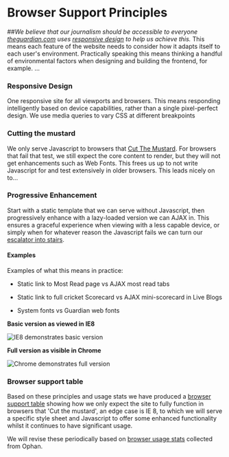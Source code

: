 # Browser Support Principles
##_We believe that our journalism should be accessible to everyone [theguardian.com](http://www.theguardian.com/?view=mobile) uses [responsive design](http://alistapart.com/article/responsive-web-design) to help us achieve this._
This means each feature of the website needs to consider how it adapts itself to each user's environment. Practically speaking this means thinking a handful of environmental factors when designing and building the frontend, for example. ...

### Responsive Design
One responsive site for all viewports and browsers. This means
responding intelligently based on device capabilities, rather than a
single pixel-perfect design. We use media queries to vary CSS at
different breakpoints
### Cutting the mustard
We only serve Javascript to browsers that [Cut
The Mustard](http://responsivenews.co.uk/post/18948466399/cutting-the-mustard). For browsers that fail that test, we still expect the
core content to render, but they will not get enhancements such as Web
Fonts. This frees us up to not write Javascript for and test
extensively in older browsers. This leads nicely on to...
### Progressive Enhancement
Start with a static template that we can serve without Javascript,
then progressively enhance with a lazy-loaded version we can AJAX in.
This ensures a graceful experience when viewing with a less capable
device, or simply when for whatever reason the Javascript fails we can
turn our [escalator into stairs](http://jakearchibald.com/2013/progressive-enhancement-still-important).
#### Examples
Examples of what this means in practice:

* Static link to Most Read page vs AJAX most read tabs

* Static link to full cricket Scorecard vs AJAX mini-scorecard in Live Blogs

* System fonts vs Guardian web fonts

**Basic version as viewed in IE8**

![IE8 demonstrates basic version](/images/ie8_basic.png "basic version as visible in IE8")

**Full version as visible in Chrome**

![Chrome demonstrates full version](/images/chrome_full.png "full JS version as seen in Chrome")

### Browser support table
Based on these principles and usage stats we have produced a <a
href="https://docs.google.com/a/guardian.co.uk/spreadsheet/ccc?key=0At1OrgA9hbE_dG95OElVaWV5T1MyRVlySnM2T3RvS2c#gid=0">browser
support table</a> showing how we only expect the site to fully
function in browsers that 'Cut the mustard', an edge case is IE 8, to
which we will serve a specific style sheet and Javascript to offer
some enhanced functionality whilst it continues to have significant
usage.

We will revise these periodically based on [browser usage stats](https://frontend.gutools.co.uk/analytics/browsers) collected from Ophan.